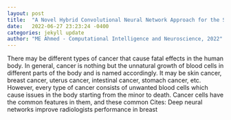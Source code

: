 ```yaml
---
layout: post
title:  "A Novel Hybrid Convolutional Neural Network Approach for the Stomach Intestinal Early Detection Cancer Subtype Classification"
date:   2022-06-27 23:23:24 -0400
categories: jekyll update
author: "ME Ahmed - Computational Intelligence and Neuroscience, 2022"
---
```

There may be different types of cancer that cause fatal effects in the human body. In general, cancer is nothing but the unnatural growth of blood cells in different parts of the body and is named accordingly. It may be skin cancer, breast cancer, uterus cancer, intestinal cancer, stomach cancer, etc. However, every type of cancer consists of unwanted blood cells which cause issues in the body starting from the minor to death. Cancer cells have the common features in them, and these common  Cites: Deep neural networks improve radiologists performance in breast